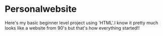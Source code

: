 # Personalwebsite
Here's my basic beginner level project using 'HTML'.I know it pretty much looks like a website from 90's but that's how everything started!!
